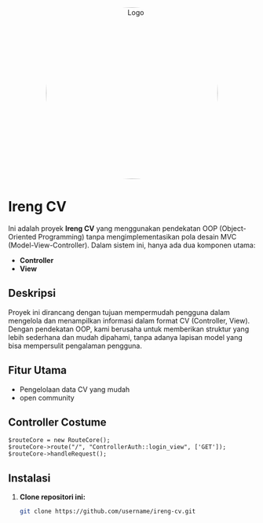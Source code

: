 <center>
    <img src="https://i.pinimg.com/originals/23/67/76/2367767820aa5b14f2ef90701f325ee8.gif" alt="Logo" style="border-radius: 100%; width: 350px; height: 350px;">
</center>

# Ireng CV

Ini adalah proyek **Ireng CV** yang menggunakan pendekatan OOP (Object-Oriented Programming) tanpa mengimplementasikan pola desain MVC (Model-View-Controller). Dalam sistem ini, hanya ada dua komponen utama:

- **Controller**
- **View**

## Deskripsi

Proyek ini dirancang dengan tujuan mempermudah pengguna dalam mengelola dan menampilkan informasi dalam format CV (Controller, View). Dengan pendekatan OOP, kami berusaha untuk memberikan struktur yang lebih sederhana dan mudah dipahami, tanpa adanya lapisan model yang bisa mempersulit pengalaman pengguna.

## Fitur Utama

- Pengelolaan data CV yang mudah
- open community

## Controller Costume
```code
$routeCore = new RouteCore();
$routeCore->route("/", "ControllerAuth::login_view", ['GET']);
$routeCore->handleRequest();
```

## Instalasi

1. **Clone repositori ini:**
   ```bash
   git clone https://github.com/username/ireng-cv.git
